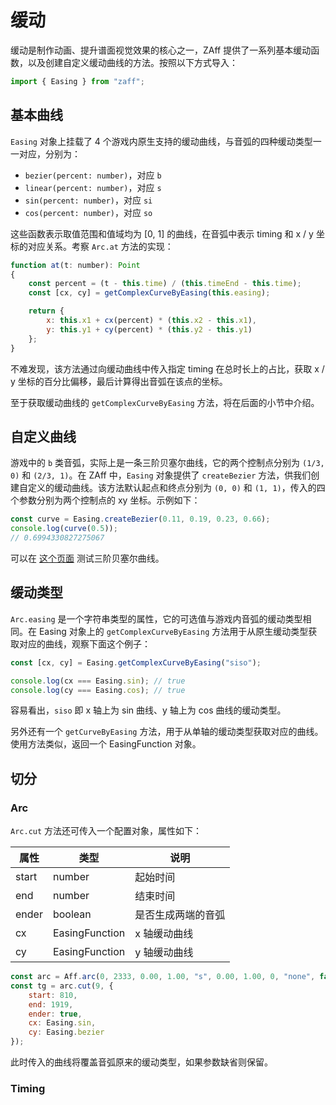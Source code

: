 # 缓动

缓动是制作动画、提升谱面视觉效果的核心之一，ZAff 提供了一系列基本缓动函数，以及创建自定义缓动曲线的方法。按照以下方式导入：

```javascript
import { Easing } from "zaff";
```

## 基本曲线

`Easing` 对象上挂载了 4 个游戏内原生支持的缓动曲线，与音弧的四种缓动类型一一对应，分别为：

* `bezier(percent: number)`，对应 `b`
* `linear(percent: number)`，对应 `s`
* `sin(percent: number)`，对应 `si`
* `cos(percent: number)`，对应 `so`

这些函数表示取值范围和值域均为 [0, 1] 的曲线，在音弧中表示 timing 和 x / y 坐标的对应关系。考察 `Arc.at` 方法的实现：

```javascript
function at(t: number): Point
{
    const percent = (t - this.time) / (this.timeEnd - this.time);
    const [cx, cy] = getComplexCurveByEasing(this.easing);

    return {
        x: this.x1 + cx(percent) * (this.x2 - this.x1),
        y: this.y1 + cy(percent) * (this.y2 - this.y1)
    };
}
```

不难发现，该方法通过向缓动曲线中传入指定 timing 在总时长上的占比，获取 x / y 坐标的百分比偏移，最后计算得出音弧在该点的坐标。

至于获取缓动曲线的 `getComplexCurveByEasing` 方法，将在后面的小节中介绍。

## 自定义曲线

游戏中的 `b` 类音弧，实际上是一条三阶贝塞尔曲线，它的两个控制点分别为 `(1/3, 0)` 和 `(2/3, 1)`。在 ZAff 中，`Easing` 对象提供了 `createBezier` 方法，供我们创建自定义的缓动曲线。该方法默认起点和终点分别为 `(0, 0)` 和 `(1, 1)`，传入的四个参数分别为两个控制点的 xy 坐标。示例如下：

```javascript
const curve = Easing.createBezier(0.11, 0.19, 0.23, 0.66);
console.log(curve(0.5));
// 0.6994330827275067
```

可以在 [这个页面](https://cubic-bezier.com/) 测试三阶贝塞尔曲线。

## 缓动类型

`Arc.easing` 是一个字符串类型的属性，它的可选值与游戏内音弧的缓动类型相同。在 Easing 对象上的 `getComplexCurveByEasing` 方法用于从原生缓动类型获取对应的曲线，观察下面这个例子：

```javascript
const [cx, cy] = Easing.getComplexCurveByEasing("siso");

console.log(cx === Easing.sin); // true
console.log(cy === Easing.cos); // true
```

容易看出，`siso` 即 x 轴上为 sin 曲线、y 轴上为 cos 曲线的缓动类型。

另外还有一个 `getCurveByEasing` 方法，用于从单轴的缓动类型获取对应的曲线。使用方法类似，返回一个 EasingFunction 对象。

## 切分

### Arc

`Arc.cut` 方法还可传入一个配置对象，属性如下：

| 属性  | 类型           | 说明               |
| ----- | -------------- | ------------------ |
| start | number         | 起始时间           |
| end   | number         | 结束时间           |
| ender | boolean        | 是否生成两端的音弧 |
| cx    | EasingFunction | x 轴缓动曲线       |
| cy    | EasingFunction | y 轴缓动曲线       |

```javascript
const arc = Aff.arc(0, 2333, 0.00, 1.00, "s", 0.00, 1.00, 0, "none", false);
const tg = arc.cut(9, {
    start: 810,
    end: 1919,
    ender: true,
    cx: Easing.sin,
    cy: Easing.bezier
});
```

此时传入的曲线将覆盖音弧原来的缓动类型，如果参数缺省则保留。

### Timing
